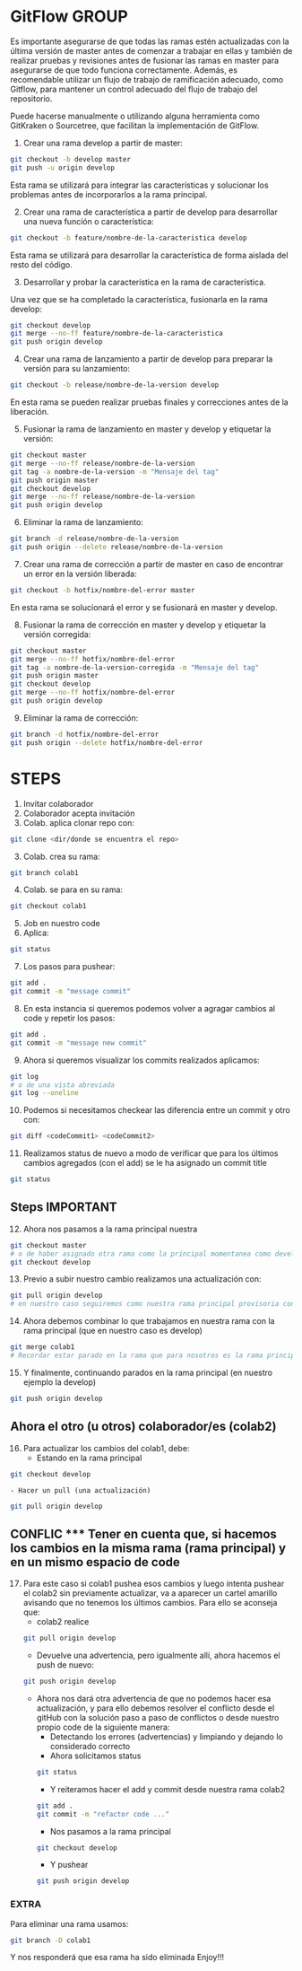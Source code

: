 # GitFlow GROUP

Es importante asegurarse de que todas las ramas estén actualizadas con la última versión de master antes de comenzar a trabajar en ellas y también de realizar pruebas y revisiones antes de fusionar las ramas en master para asegurarse de que todo funciona correctamente. Además, es recomendable utilizar un flujo de trabajo de ramificación adecuado, como Gitflow, para mantener un control adecuado del flujo de trabajo del repositorio.


Puede hacerse manualmente o utilizando alguna herramienta como GitKraken o Sourcetree, que facilitan la implementación de GitFlow.

1. Crear una rama develop a partir de master:

```bash
git checkout -b develop master
git push -u origin develop
```
Esta rama se utilizará para integrar las características y solucionar los problemas antes de incorporarlos a la rama principal.

2. Crear una rama de característica a partir de develop para desarrollar una nueva función o característica:

```bash
git checkout -b feature/nombre-de-la-caracteristica develop
```
Esta rama se utilizará para desarrollar la característica de forma aislada del resto del código.

3. Desarrollar y probar la característica en la rama de característica.

Una vez que se ha completado la característica, fusionarla en la rama develop:

```bash
git checkout develop
git merge --no-ff feature/nombre-de-la-caracteristica
git push origin develop
```
4. Crear una rama de lanzamiento a partir de develop para preparar la versión para su lanzamiento:

```bash
git checkout -b release/nombre-de-la-version develop
```
En esta rama se pueden realizar pruebas finales y correcciones antes de la liberación.

5. Fusionar la rama de lanzamiento en master y develop y etiquetar la versión:

```bash
git checkout master
git merge --no-ff release/nombre-de-la-version
git tag -a nombre-de-la-version -m "Mensaje del tag"
git push origin master
git checkout develop
git merge --no-ff release/nombre-de-la-version
git push origin develop
```
6. Eliminar la rama de lanzamiento:

```bash
git branch -d release/nombre-de-la-version
git push origin --delete release/nombre-de-la-version
```
7. Crear una rama de corrección a partir de master en caso de encontrar un error en la versión liberada:

```bash
git checkout -b hotfix/nombre-del-error master
```
En esta rama se solucionará el error y se fusionará en master y develop.

8. Fusionar la rama de corrección en master y develop y etiquetar la versión corregida:

```bash
git checkout master
git merge --no-ff hotfix/nombre-del-error
git tag -a nombre-de-la-version-corregida -m "Mensaje del tag"
git push origin master
git checkout develop
git merge --no-ff hotfix/nombre-del-error
git push origin develop
```
9. Eliminar la rama de corrección:
```bash
git branch -d hotfix/nombre-del-error
git push origin --delete hotfix/nombre-del-error
```




# STEPS
1. Invitar colaborador
2. Colaborador acepta invitación
3. Colab. aplica clonar repo con:
```bash
git clone <dir/donde se encuentra el repo>
```
3. Colab. crea su rama:
```bash
git branch colab1
```
4. Colab. se para en su rama:
```bash
git checkout colab1
```
5. Job en nuestro code
6. Aplica:
```bash
git status
```
7. Los pasos para pushear:
```bash
git add .
git commit -m "message commit"
```
8. En esta instancia si queremos podemos volver a agragar cambios al code y repetir los pasos:
```bash
git add .
git commit -m "message new commit"
```
9. Ahora si queremos visualizar los commits realizados aplicamos:
```bash
git log
# o de una vista abreviada
git log --oneline
```
10. Podemos si necesitamos checkear las diferencia entre un commit y otro con:
```bash
git diff <codeCommit1> <codeCommit2> 
```
11. Realizamos status de nuevo a modo de verificar que para los últimos cambios agregados (con el add) se le ha asignado un commit title
```bash
git status
```
## Steps IMPORTANT
12. Ahora nos pasamos a la rama principal nuestra
```bash
git checkout master
# o de haber asignado otra rama como la principal momentanea como develop, ir allí
git checkout develop
```
13. Previo a subir nuestro cambio realizamos una actualización con:
```bash
git pull origin develop
# en nuestro caso seguiremos como nuestra rama principal provisoria con la rama develop
```
14. Ahora debemos combinar lo que trabajamos en nuestra rama con la rama principal (que en nuestro caso es develop)
```bash
git merge colab1 
# Recordar estar parado en la rama que para nosotros es la rama principal y tener actualizados los últimos cambios generales (que vienen de arriba, juju)
```
15. Y finalmente, continuando parados en la rama principal (en nuestro ejemplo la develop)
```bash
git push origin develop
```
## Ahora el otro (u otros) colaborador/es (colab2)
16. Para actualizar los cambios del colab1, debe:
    - Estando en la rama principal
```bash
git checkout develop
```
    - Hacer un pull (una actualización)
```bash
git pull origin develop
```    
## CONFLIC *** Tener en cuenta que, si hacemos los cambios en la misma rama (rama principal) y en un mismo espacio de code
17. Para este caso si colab1 pushea esos cambios y luego intenta pushear el colab2 sin previamente actualizar, va a aparecer un cartel amarillo avisando que no tenemos los últimos cambios. Para ello se aconseja que:
    - colab2 realice
    ```bash
    git pull origin develop
    ```    
    - Devuelve una advertencia, pero igualmente allí, ahora hacemos el push de nuevo:
    ```bash
    git push origin develop
    ```   
    - Ahora nos dará otra advertencia de que no podemos hacer esa actualización, y para ello debemos resolver el conflicto desde el gitHub con la solución paso a paso de conflictos o desde nuestro propio code de la siguiente manera:
        - Detectando los errores (advertencias) y limpiando y dejando lo considerado correcto
        - Ahora solicitamos status
        ```bash
        git status
        ``` 
        - Y reiteramos hacer el add y commit desde nuestra rama colab2
        ```bash
        git add .
        git commit -m "refactor code ..."
        ``` 
        - Nos pasamos a la rama principal
        ```bash
        git checkout develop
        ``` 
        - Y pushear
        ```bash
        git push origin develop
        ``` 

### EXTRA
Para eliminar una rama usamos:
```bash
git branch -D colab1
```
Y nos responderá que esa rama ha sido eliminada
Enjoy!!!

